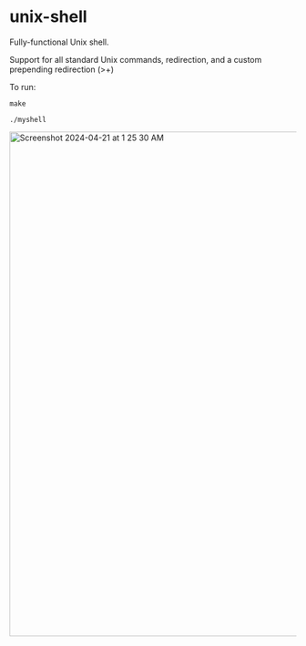 # unix-shell
Fully-functional Unix shell.

Support for all standard Unix commands, redirection, and a custom prepending redirection (>+)

To run:

```make```

```./myshell```

<img width="886" alt="Screenshot 2024-04-21 at 1 25 30 AM" src="https://github.com/rkxing/unix-shell/assets/116122754/c45a612f-b318-4af0-b8a8-87996112803c">
